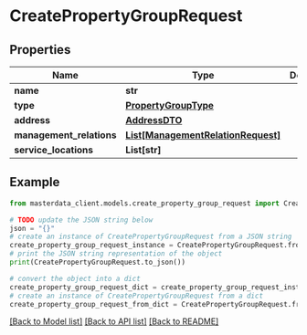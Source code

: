 # CreatePropertyGroupRequest


## Properties

Name | Type | Description | Notes
------------ | ------------- | ------------- | -------------
**name** | **str** |  | [optional] 
**type** | [**PropertyGroupType**](PropertyGroupType.md) |  | [optional] 
**address** | [**AddressDTO**](AddressDTO.md) |  | [optional] 
**management_relations** | [**List[ManagementRelationRequest]**](ManagementRelationRequest.md) |  | [optional] 
**service_locations** | **List[str]** |  | [optional] 

## Example

```python
from masterdata_client.models.create_property_group_request import CreatePropertyGroupRequest

# TODO update the JSON string below
json = "{}"
# create an instance of CreatePropertyGroupRequest from a JSON string
create_property_group_request_instance = CreatePropertyGroupRequest.from_json(json)
# print the JSON string representation of the object
print(CreatePropertyGroupRequest.to_json())

# convert the object into a dict
create_property_group_request_dict = create_property_group_request_instance.to_dict()
# create an instance of CreatePropertyGroupRequest from a dict
create_property_group_request_from_dict = CreatePropertyGroupRequest.from_dict(create_property_group_request_dict)
```
[[Back to Model list]](../README.md#documentation-for-models) [[Back to API list]](../README.md#documentation-for-api-endpoints) [[Back to README]](../README.md)


